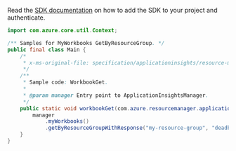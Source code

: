 Read the [SDK documentation](https://github.com/Azure/azure-sdk-for-java/blob/azure-resourcemanager-applicationinsights_1.0.0-beta.4/sdk/applicationinsights/azure-resourcemanager-applicationinsights/README.md) on how to add the SDK to your project and authenticate.

```java
import com.azure.core.util.Context;

/** Samples for MyWorkbooks GetByResourceGroup. */
public final class Main {
    /*
     * x-ms-original-file: specification/applicationinsights/resource-manager/Microsoft.Insights/stable/2021-03-08/examples/MyWorkbookGet.json
     */
    /**
     * Sample code: WorkbookGet.
     *
     * @param manager Entry point to ApplicationInsightsManager.
     */
    public static void workbookGet(com.azure.resourcemanager.applicationinsights.ApplicationInsightsManager manager) {
        manager
            .myWorkbooks()
            .getByResourceGroupWithResponse("my-resource-group", "deadb33f-5e0d-4064-8ebb-1a4ed0313eb2", Context.NONE);
    }
}
```
